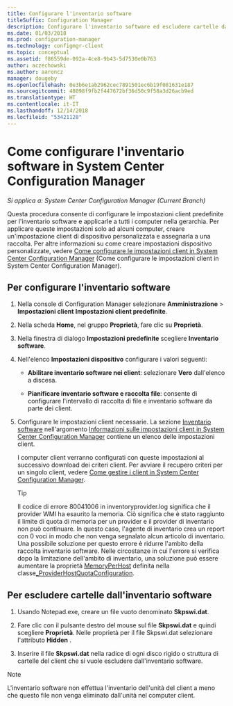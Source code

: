```yaml
---
title: Configurare l'inventario software
titleSuffix: Configuration Manager
description: Configurare l'inventario software ed escludere cartelle dall'inventario software in Configuration Manager.
ms.date: 01/03/2018
ms.prod: configuration-manager
ms.technology: configmgr-client
ms.topic: conceptual
ms.assetid: f86559de-092a-4ce8-9b43-5d7530e0b763
author: aczechowski
ms.author: aaroncz
manager: dougeby
ms.openlocfilehash: 0e3b6e1ab2962cec7891501ec6b19f081631e187
ms.sourcegitcommit: 48098f9fb2f447672bf36d50c9f58a3d26acb9ed
ms.translationtype: HT
ms.contentlocale: it-IT
ms.lasthandoff: 12/14/2018
ms.locfileid: "53421128"
---
```

# <a name="how-to-configure-software-inventory-in-system-center-configuration-manager"></a>Come configurare l'inventario software in System Center Configuration Manager

*Si applica a: System Center Configuration Manager (Current Branch)*

Questa procedura consente di configurare le impostazioni client predefinite per l'inventario software e applicarle a tutti i computer nella gerarchia. Per applicare queste impostazioni solo ad alcuni computer, creare un'impostazione client di dispositivo personalizzata e assegnarla a una raccolta. Per altre informazioni su come creare impostazioni dispositivo personalizzate, vedere [Come configurare le impostazioni client in System Center Configuration Manager](../../../../core/clients/deploy/configure-client-settings.md) (Come configurare le impostazioni client in System Center Configuration Manager).   

## <a name="to-configure-software-inventory"></a>Per configurare l'inventario software  

1. Nella console di Configuration Manager selezionare **Amministrazione** > **Impostazioni client** **Impostazioni client predefinite**.  

2. Nella scheda **Home**, nel gruppo **Proprietà**, fare clic su **Proprietà**.  

3. Nella finestra di dialogo **Impostazioni predefinite** scegliere **Inventario software**.  

4. Nell'elenco **Impostazioni dispositivo** configurare i valori seguenti:  

   -   **Abilitare inventario software nei client**: selezionare **Vero** dall'elenco a discesa.  

   -   **Pianificare inventario software e raccolta file**: consente di configurare l'intervallo di raccolta di file e inventario software da parte dei client.   

5. Configurare le impostazioni client necessarie. La sezione [Inventario software](../../../../core/clients/deploy/about-client-settings.md#software-inventory) nell'argomento [Informazioni sulle impostazioni client in System Center Configuration Manager](../../../../core/clients/deploy/about-client-settings.md) contiene un elenco delle impostazioni client.  

   I computer client verranno configurati con queste impostazioni al successivo download dei criteri client. Per avviare il recupero criteri per un singolo client, vedere [Come gestire i client in System Center Configuration Manager](../../../../core/clients/manage/manage-clients.md).  

   > [!TIP]
   >   Il codice di errore 80041006 in inventoryprovider.log significa che il provider WMI ha esaurito la memoria. Ciò significa che è stato raggiunto il limite di quota di memoria per un provider e il provider di inventario non può continuare.
   > In questo caso, l'agente di inventario crea un report con 0 voci in modo che non venga segnalato alcun articolo di inventario. <br/>
   > Una possibile soluzione per questo errore è ridurre l'ambito della raccolta inventario software. Nelle circostanze in cui l'errore si verifica dopo la limitazione dell'ambito di inventario, una soluzione può essere aumentare la proprietà [MemoryPerHost](https://blogs.technet.microsoft.com/askperf/2008/09/16/memory-and-handle-quotas-in-the-wmi-provider-service/) definita nella classe[_ProviderHostQuotaConfiguration](https://msdn.microsoft.com/library/aa394671).

<!--SMS.480648 include WMI Out of memory tip -->


## <a name="to-exclude-folders-from-software-inventory"></a>Per escludere cartelle dall'inventario software  

1.  Usando Notepad.exe, creare un file vuoto denominato **Skpswi.dat**.  

2.  Fare clic con il pulsante destro del mouse sul file **Skpswi.dat** e quindi scegliere **Proprietà**. Nelle proprietà per il file Skpswi.dat selezionare l'attributo **Hidden** .  

3.  Inserire il file **Skpswi.dat** nella radice di ogni disco rigido o struttura di cartelle del client che si vuole escludere dall'inventario software.  

> [!NOTE]  
>  L'inventario software non effettua l'inventario dell'unità del client a meno che questo file non venga eliminato dall'unità nel computer client.